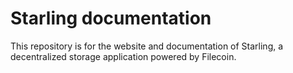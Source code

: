 # Starling documentation

This repository is for the website and documentation of Starling, a decentralized storage application powered by Filecoin.
